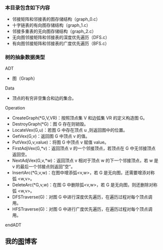 
### 本目录包含如下内容  

- 邻接矩阵和邻接表的图存储结构（graph_0.c）
- 十字链表的有向图存储结构（graph_1.c）
- 邻接多重表的无向图存储结构（graph_2.c）
- 无向图邻接矩阵和邻接表的深度优先遍历（DFS.c）
- 有向图邻接矩阵和邻接表的广度优先遍历（BFS.c）

### 树的抽象数据类型  

ADT	

- 图（Graph）

Data

- 顶点的有穷非空集合和边的集合。

Operation

- CreateGraph(*G,V,VR)：按照顶点集 V 和边弧集 VR 的定义构造图 G。
- DestroyGraph(*G)：图 G 存在则销毁。
- LocateVex(G,u)：若图 G 中存在顶点 u ,则返回图中的位置。
- GetVex(G,v)：返回图 G 中顶点 v 的值。
- PutVex(G,v,value)：将图 G 中顶点 v 赋值 value。
- FirstAdjVex(G,*v)：返回顶点 v 的一个邻接顶点，若顶点在 G 中无邻接顶点返回空。
- NextAdjVex(G,v,*w)：返回顶点 v 相对于顶点 w 的下一个邻接顶点，若 w 是 v 的最后一个邻接点则返回”空“。
- InsertArc(*G,v,w)：在图中增添弧<v,w>，若 G 是无向图，还需要增添对称弧 <w,v>。
- DeleteArc(*G,v,w)：在图 G 中删除弧<v,w>，若 G 是无向图，则还删除对称弧 <w,v>。
- DFSTraverse(G)：对图 G 中进行深度优先遍历，在遍历过程对每个顶点调用。
- HFSTraverse(G)：对图 G 中进行广度优先遍历，在遍历过程对每个顶点调用。

endADT

## 我的[图](https://sxhpai.github.io/2022/04/09/DS/DS5/)博客

